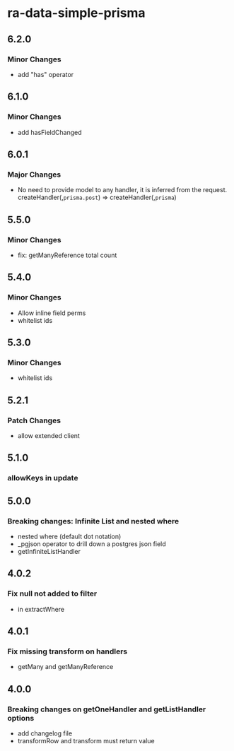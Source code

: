 # ra-data-simple-prisma

## 6.2.0

### Minor Changes

- add "has" operator

## 6.1.0

### Minor Changes

- add hasFieldChanged

## 6.0.1

### Major Changes

- No need to provide model to any handler, it is inferred from the request. createHandler(,`prisma.post`) => createHandler(,`prisma`)

## 5.5.0

### Minor Changes

- fix: getManyReference total count

## 5.4.0

### Minor Changes

- Allow inline field perms
- whitelist ids

## 5.3.0

### Minor Changes

- whitelist ids

## 5.2.1

### Patch Changes

- allow extended client

## 5.1.0

### allowKeys in update

## 5.0.0

### Breaking changes: Infinite List and nested where

- nested where (default dot notation)
- \_pgjson operator to drill down a postgres json field
- getInfiniteListHandler

## 4.0.2

### Fix null not added to filter

- in extractWhere

## 4.0.1

### Fix missing transform on handlers

- getMany and getManyReference

## 4.0.0

### Breaking changes on getOneHandler and getListHandler options

- add changelog file
- transformRow and transform must return value
